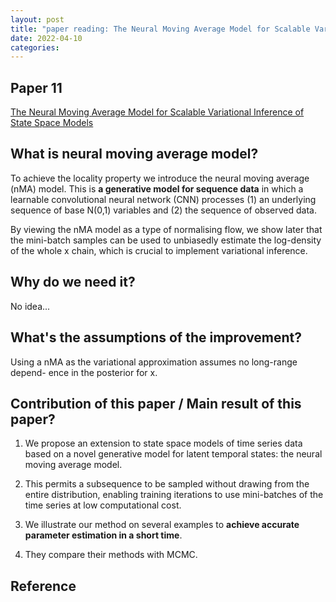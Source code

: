 ```yaml
---
layout: post
title: "paper reading: The Neural Moving Average Model for Scalable Variational Inference of State Space Models"
date: 2022-04-10
categories:
---
```


## Paper 11

[The Neural Moving Average Model for Scalable Variational Inference of State Space Models](https://proceedings.mlr.press/v161/ryder21a/ryder21a.pdf)

## What is neural moving average model?

To achieve the locality property we introduce the neural moving average (nMA) model. This is **a generative model for sequence data** in which a learnable convolutional neural network (CNN) processes (1) an underlying sequence of base N(0,1) variables and (2) the sequence of observed data.

By viewing the nMA model as a type of normalising flow, we show later that the mini-batch samples can be used to unbiasedly estimate the log-density of the whole x chain, which is crucial to implement variational inference.

## Why do we need it?

No idea...

## What's the assumptions of the improvement?

Using a nMA as the variational approximation assumes no long-range depend- ence in the posterior for x.

## Contribution of this paper / Main result of this paper?

1. We propose an extension to state space models of time series data based on a novel generative model for latent temporal states: the neural moving average model.

2. This permits a subsequence to be sampled without drawing from the entire distribution, enabling training iterations to use mini-batches of the time series at low computational cost.

3. We illustrate our method on several examples to **achieve accurate parameter estimation in a short time**.

4. They compare their methods with MCMC. 

## Reference

